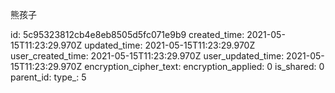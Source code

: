 熊孩子

id: 5c95323812cb4e8eb8505d5fc071e9b9
created_time: 2021-05-15T11:23:29.970Z
updated_time: 2021-05-15T11:23:29.970Z
user_created_time: 2021-05-15T11:23:29.970Z
user_updated_time: 2021-05-15T11:23:29.970Z
encryption_cipher_text: 
encryption_applied: 0
is_shared: 0
parent_id: 
type_: 5